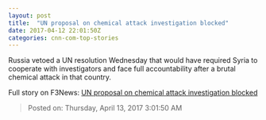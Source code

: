 ```yaml
---
layout: post
title:  "UN proposal on chemical attack investigation blocked"
date: 2017-04-12 22:01:50Z
categories: cnn-com-top-stories
---
```


Russia vetoed a UN resolution Wednesday that would have required Syria to cooperate with investigators and face full accountability after a brutal chemical attack in that country.


Full story on F3News: [UN proposal on chemical attack investigation blocked](http://www.f3nws.com/n/mWbXPJ)

> Posted on: Thursday, April 13, 2017 3:01:50 AM
